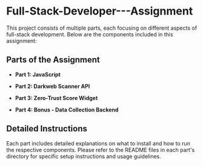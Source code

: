 # Full-Stack-Developer---Assignment

This project consists of multiple parts, each focusing on different aspects of full-stack development. Below are the components included in this assignment:

## Parts of the Assignment

- **Part 1: JavaScript**

- **Part 2: Darkweb Scanner API**

- **Part 3: Zero-Trust Score Widget**

- **Part 4: Bonus - Data Collection Backend**

## Detailed Instructions

Each part includes detailed explanations on what to install and how to run the respective components. Please refer to the README files in each part's directory for specific setup instructions and usage guidelines.

